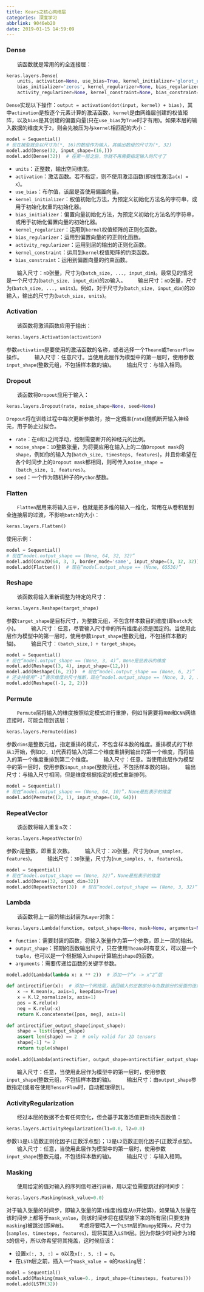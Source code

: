 ```yaml
---
title: Kears之核心网络层
categories: 深度学习
abbrlink: 9046eb20
date: 2019-01-15 14:59:09
---
```

### Dense

&emsp;&emsp;该函数就是常用的的全连接层：<!--more-->

``` python
keras.layers.Dense(
    units, activation=None, use_bias=True, kernel_initializer='glorot_uniform',
    bias_initializer='zeros', kernel_regularizer=None, bias_regularizer=None,
    activity_regularizer=None, kernel_constraint=None, bias_constraint=None)
```

`Dense`实现以下操作：`output = activation(dot(input, kernel) + bias)`，其中`activation`是按逐个元素计算的激活函数，`kernel`是由网络层创建的权值矩阵，以及`bias`是其创建的偏置向量(只在`use_bias`为`True`时才有用)。如果本层的输入数据的维度大于`2`，则会先被压为与`kernel`相匹配的大小：

``` python
model = Sequential()
# 现在模型就会以尺寸为(*, 16)的数组作为输入，其输出数组的尺寸为(*, 32)
model.add(Dense(32, input_shape=(16,)))
model.add(Dense(32))  # 在第一层之后，你就不再需要指定输入的尺寸了
```

- `units`：正整数，输出空间维度。
- `activation`：激活函数。若不指定，则不使用激活函数(即线性激活`a(x) = x`)。
- `use_bias`：布尔值，该层是否使用偏置向量。
- `kernel_initializer`：权值初始化方法，为预定义初始化方法名的字符串，或用于初始化权重的初始化器。
- `bias_initializer`：偏置向量初始化方法，为预定义初始化方法名的字符串，或用于初始化偏置向量的初始化器。
- `kernel_regularizer`：运用到`kernel`权值矩阵的正则化函数。
- `bias_regularizer`：运用到偏置向量的的正则化函数。
- `activity_regularizer`：运用到层的输出的正则化函数。
- `kernel_constraint`：运用到`kernel`权值矩阵的约束函数。
- `bias_constraint`：运用到偏置向量的约束函数。

&emsp;&emsp;输入尺寸：`nD`张量，尺寸为(`batch_size, ..., input_dim`)。最常见的情况是一个尺寸为(`batch_size, input_dim`)的`2D`输入。
&emsp;&emsp;输出尺寸：`nD`张量，尺寸为(`batch_size, ..., units`)。例如，对于尺寸为(`batch_size, input_dim`)的`2D`输入，输出的尺寸为(`batch_size, units`)。

### Activation

&emsp;&emsp;该函数将激活函数应用于输出：

``` python
keras.layers.Activation(activation)
```

参数`activation`是要使用的激活函数的名称，或者选择一个`Theano`或`TensorFlow`操作。
&emsp;&emsp;输入尺寸：任意尺寸。当使用此层作为模型中的第一层时，使用参数`input_shape`(整数元组，不包括样本数的轴)。
&emsp;&emsp;输出尺寸：与输入相同。

### Dropout

&emsp;&emsp;该函数将`Dropout`应用于输入：

``` python
keras.layers.Dropout(rate, noise_shape=None, seed=None)
```

`Dropout`将在训练过程中每次更新参数时，按一定概率(`rate`)随机断开输入神经元，用于防止过拟合。

- `rate`：在`0`和`1`之间浮动，控制需要断开的神经元的比例。
- `noise_shape`：`1D`整数张量，为将要应用在输入上的二值`Dropout mask`的`shape`，例如你的输入为(`batch_size, timesteps, features`)，并且你希望在各个时间步上的`Dropout mask`都相同，则可传入`noise_shape = (batch_size, 1, features)`。
- `seed`：一个作为随机种子的`Python`整数。

### Flatten

&emsp;&emsp;`Flatten`层用来将输入`压平`，也就是把多维的输入一维化，常用在从卷积层到全连接层的过渡，不影响`batch`的大小：

``` python
keras.layers.Flatten()
```

使用示例：

``` python
model = Sequential()
# 现在“model.output_shape == (None, 64, 32, 32)”
model.add(Conv2D(64, 3, 3, border_mode='same', input_shape=(3, 32, 32)))
model.add(Flatten())  # 现在“model.output_shape == (None, 65536)”
```

### Reshape

&emsp;&emsp;该函数将输入重新调整为特定的尺寸：

``` python
keras.layers.Reshape(target_shape)
```

参数`target_shape`是目标尺寸，为整数元组，不包含样本数目的维度(即`batch`大小)。
&emsp;&emsp;输入尺寸：任意，尽管输入尺寸中的所有维度必须是固定的。当使用此层作为模型中的第一层时，使用参数`input_shape`(整数元组，不包括样本数的轴)。
&emsp;&emsp;输出尺寸：`(batch_size,) + target_shape`。

``` python
model = Sequential()
# 现在“model.output_shape == (None, 3, 4)”，None是批表示的维度
model.add(Reshape((3, 4), input_shape=(12,)))
model.add(Reshape((6, 2)))  # 现在“model.output_shape == (None, 6, 2)”
# 还支持使用“-1”表示维度的尺寸推断，现在“model.output_shape == (None, 3, 2, 2)”
model.add(Reshape((-1, 2, 2)))
```

### Permute

&emsp;&emsp;`Permute`层将输入的维度按照给定模式进行重排，例如当需要将`RNN`和`CNN`网络连接时，可能会用到该层：

``` python
keras.layers.Permute(dims)
```

参数`dims`是整数元组，指定重排的模式，不包含样本数的维度。重排模式的下标从`1`开始，例如(`2, 1`)代表将输入的第二个维度重排到输出的第一个维度，而将输入的第一个维度重排到第二个维度。
&emsp;&emsp;输入尺寸：任意。当使用此层作为模型中的第一层时，使用参数`input_shape`(整数元组，不包括样本数的轴)。
&emsp;&emsp;输出尺寸：与输入尺寸相同，但是维度根据指定的模式重新排列。

``` python
model = Sequential()
# 现在“model.output_shape == (None, 64, 10)”，None是批表示的维度
model.add(Permute((2, 1), input_shape=(10, 64)))
```

### RepeatVector

&emsp;&emsp;该函数将输入重复`n`次：

``` python
keras.layers.RepeatVector(n)
```

参数`n`是整数，即重复次数。
&emsp;&emsp;输入尺寸：`2D`张量，尺寸为(`num_samples, features`)。
&emsp;&emsp;输出尺寸：`3D`张量，尺寸为(`num_samples, n, features`)。

``` python
model = Sequential()
# 现在“model.output_shape == (None, 32)”，None是批表示的维度
model.add(Dense(32, input_dim=32))
model.add(RepeatVector(3))  # 现在“model.output_shape == (None, 3, 32)”
```

### Lambda

&emsp;&emsp;该函数将上一层的输出封装为`Layer`对象：

``` python
keras.layers.Lambda(function, output_shape=None, mask=None, arguments=None)
```

- `function`：需要封装的函数，将输入张量作为第一个参数，即上一层的输出。
- `output_shape`：预期的函数输出尺寸，只在使用`Theano`时有意义，可以是一个`tuple`，也可以是一个根据输入`shape`计算输出`shape`的函数。
- `arguments`：需要传递给函数的关键字参数。

``` python
model.add(Lambda(lambda x: x ** 2))  # 添加一个“x -> x^2”层
​
def antirectifier(x):  # 添加一个网络层，返回输入的正数部分与负数部分的反面的连接
    x -= K.mean(x, axis=1, keepdims=True)
    x = K.l2_normalize(x, axis=1)
    pos = K.relu(x)
    neg = K.relu(-x)
    return K.concatenate([pos, neg], axis=1)
​
def antirectifier_output_shape(input_shape):
    shape = list(input_shape)
    assert len(shape) == 2  # only valid for 2D tensors
    shape[-1] *= 2
    return tuple(shape)
​
model.add(Lambda(antirectifier, output_shape=antirectifier_output_shape))
```

&emsp;&emsp;输入尺寸：任意，当使用此层作为模型中的第一层时，使用参数`input_shape`(整数元组，不包括样本数的轴)。
&emsp;&emsp;输出尺寸：由`output_shape`参数指定(或者在使用`TensorFlow`时，自动推理得到)。

### ActivityRegularization

&emsp;&emsp;经过本层的数据不会有任何变化，但会基于其激活值更新损失函数值：

``` python
keras.layers.ActivityRegularization(l1=0.0, l2=0.0)
```

参数`l1`是`L1`范数正则化因子(正数浮点型)；`l2`是`L2`范数正则化因子(正数浮点型)。
&emsp;&emsp;输入尺寸：任意，当使用此层作为模型中的第一层时，使用参数`input_shape`(整数元组，不包括样本数的轴)。
&emsp;&emsp;输出尺寸：与输入相同。

### Masking

&emsp;&emsp;使用给定的值对输入的序列信号进行`屏蔽`，用以定位需要跳过的时间步：

``` python
keras.layers.Masking(mask_value=0.0)
```

对于输入张量的时间步，即输入张量的第`1`维度(维度从`0`开始算)，如果输入张量在该时间步上都等于`mask_value`，则该时间步将在模型接下来的所有层(只要支持`masking`)被跳过(即`屏蔽`)。
&emsp;&emsp;考虑将要喂入一个`LSTM`层的`Numpy`矩阵`x`，尺寸为(`samples, timesteps, features`)，现将其送入`LSTM`层。因为你缺少时间步为`3`和`5`的信号，所以你希望将其掩盖，这时候应该：

- 设置`x[:, 3, :] = 0`以及`x[:, 5, :] = 0`。
- 在`LSTM`层之前，插入一个`mask_value = 0`的`Masking`层：

``` python
model = Sequential()
model.add(Masking(mask_value=0., input_shape=(timesteps, features)))
model.add(LSTM(32))
```